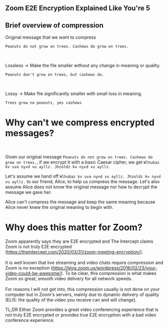 ## Zoom E2E Encryption Explained Like You're 5

## Brief overview of compression
Original message that we want to compress
```
Peanuts do not grow on trees. Cashews do grow on trees.
```
<br/>

Lossless -> Make the file smaller without any change in meaning or quality.

```
Peanuts don't grow on trees, but cashews do.
```
<br/>

Lossy -> Make file significantly smaller with small loss in meaning. 

```
Trees grow no peanuts, yes cashews
```

# Why can't we compress encrypted messages?
<br/>

Given our original message `Peanuts do not grow on trees. Cashews do grow on trees.`, if we encrypt it with a basic Caesar cipher, we get `Wlhubaz kv uva nyvd vu ayllz. Jhzoldz kv nyvd vu ayllz.`
<br/>

Let's assume we hand off `Wlhubaz kv uva nyvd vu ayllz. Jhzoldz kv nyvd vu ayllz.` to our friend, Alice, to help us compress the message. Let's also assume Alice does not know the original message nor how to decrypt the message we gave her.
<br/>

Alice can't compress the message and keep the same meaning because Alice never knew the original meaning to begin with.
<br/>

# Why does this matter for Zoom?

Zoom apparently says they are E2E encrypted and The Intercept claims Zoom is not truly E2E encrypted (https://theintercept.com/2020/03/31/zoom-meeting-encryption/).
<br/>
<br/>
It is well known that live streaming and video chats require compression and Zoom is no exception (https://blog.zoom.us/wordpress/2016/02/23/your-video-could-be-awesome/). To be clear, this compression is what makes Zoom so great; smooth video delivery for all network speeds.
<br/>
<br/>
For reasons I will not get into, this compression usually is not done on your computer but in Zoom's servers, mainly due to dynamic delivery of quality (ELI5: the quality of the video you receive can and will change). 
<br/>

TL;DR Either Zoom provides a great video conferencing experience that is not truly E2E encrypted or provides true E2E encryption with a bad video conference experience.




